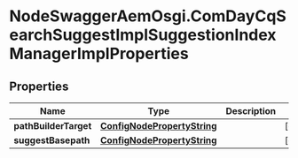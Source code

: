 # NodeSwaggerAemOsgi.ComDayCqSearchSuggestImplSuggestionIndexManagerImplProperties

## Properties
Name | Type | Description | Notes
------------ | ------------- | ------------- | -------------
**pathBuilderTarget** | [**ConfigNodePropertyString**](ConfigNodePropertyString.md) |  | [optional] 
**suggestBasepath** | [**ConfigNodePropertyString**](ConfigNodePropertyString.md) |  | [optional] 



